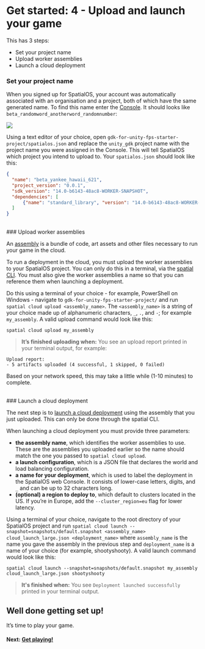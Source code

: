 # Get started: 4 - Upload and launch your game

This has 3 steps:

* Set your project name
* Upload worker assemblies
* Launch a cloud deployment


### Set your project name

When you signed up for SpatialOS, your account was automatically associated with an organisation and a project, both of which have the same generated name. To find this name enter the [Console](https://console.improbable.io/projects). It should looks like `beta_randomword_anotherword_randomnumber`:

<img src="{{assetRoot}}assets/project-page.png" style="margin: 0 auto; display: block;" />

Using a text editor of your choice, open `gdk-for-unity-fps-starter-project/spatialos.json` and replace the `unity_gdk` project name with the project name you were assigned in the Console. This will tell SpatialOS which project you intend to upload to. Your `spatialos.json` should look like this:

```json
{
  "name": "beta_yankee_hawaii_621",
  "project_version": "0.0.1",
  "sdk_version": "14.0-b6143-48ac8-WORKER-SNAPSHOT",
  "dependencies": [
      {"name": "standard_library", "version": "14.0-b6143-48ac8-WORKER-SNAPSHOT"}
  ]
}
```

<br/>
### Upload worker assemblies

An [assembly](https://docs.improbable.io/reference/latest/shared/glossary#assembly) is a bundle of code, art assets and other files necessary to run your game in the cloud.

To run a deployment in the cloud, you must upload the worker assemblies to your SpatialOS project. You can only do this in a terminal, via the [spatial CLI](https://docs.improbable.io/reference/latest/shared/glossary#the-spatial-command-line-tool-cli). You must also give the worker assemblies a name so that you can reference them when launching a deployment.

Do this using a terminal of your choice - for example, PowerShell on Windows - navigate to `gdk-for-unity-fps-starter-project/` and run `spatial cloud upload <assembly_name>`. The `<assembly_name>` is a string of your choice made up of alphanumeric characters, `_`, `.`, and `-`; for example `my_assembly`. A valid upload command would look like this:
```
spatial cloud upload my_assembly
```

> **It’s finished uploading when:** You see an upload report printed in your terminal output, for example:
```
Upload report:
- 5 artifacts uploaded (4 successful, 1 skipped, 0 failed)
```

Based on your network speed, this may take a little while (1-10 minutes) to complete.

<br/>
### Launch a cloud deployment

The next step is to [launch a cloud deployment](https://docs.improbable.io/reference/latest/shared/deploy/deploy-cloud#5-deploy-the-project) using the assembly that you just uploaded. This can only be done through the spatial CLI.

When launching a cloud deployment you must provide three parameters:

* **the assembly name**, which identifies the worker assemblies to use. These are the assemblies you uploaded earlier so the name should match the one you passed to `spatial cloud upload`.
* **a launch configuration**, which is a JSON file that declares the world and load balancing configuration.
* **a name for your deployment**, which is used to label the deployment in the SpatialOS web Console. It consists of lower-case letters, digits, and `_` and can be up to 32 characters long.
* **(optional) a region to deploy to**, which default to clusters located in the US. If you’re in Europe, add the `--cluster_region=eu` flag for lower latency.

Using a terminal of your choice, navigate to the root directory of your SpatialOS project and run `spatial cloud launch --snapshot=snapshots/default.snapshot <assembly_name> cloud_launch_large.json <deployment_name>` where `assembly_name` is the name you gave the assembly in the previous step and `deployment_name` is a name of your choice (for example, shootyshooty). A valid launch command would look like this:
```
spatial cloud launch --snapshot=snapshots/default.snapshot my_assembly cloud_launch_large.json shootyshooty
```

> **It's finished when:** You see `Deployment launched successfully` printed in your terminal output.

## Well done getting set up!
It’s time to play your game.

#### Next: [Get playing!]({{urlRoot}}/content/get-started/get-playing.md)

